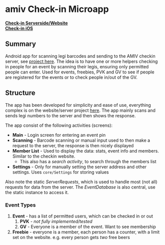 # amiv Check-in Microapp
**[Check-in Serverside/Website](https://gitlab.ethz.ch/amiv/amiv-checkin)**  
**[Check-in iOS](https://gitlab.ethz.ch/amiv/amiv-checkin-app-ios)**

## Summary 
Android app for scanning legi barcodes and sending to the AMIV checkin server, see [project here](https://gitlab.ethz.ch/amiv/amiv-checkin). 
The idea is to have one or more helpers checking in people for an event by scanning their legis, ensuring only permitted people can enter.
Used for events, freebies, PVK and GV to see if people are registered for the events or to check people in/out of the GV.

## Structure
The app has been developed for simplicity and ease of use, everything complex is on the website/server project [here](https://gitlab.ethz.ch/amiv/amiv-checkin). 
The app mainly scans and sends legi numbers to the server and then shows the response.

The app consist of the following activities (screens):
* **Main** - Login screen for entering an event pin
* **Scanning** - Barcode scanning or manual input used to then make a request to the server, the response is then nicely displayed
* **Member List** - Used to display the data: stats, event info and members. Similar to the checkin website.
   * This also has a *search activity*, to search through the members list
* **Settings** - Only for manually setting the server address and other settings. Uses `core/Settings` for storing values

Also note the static *ServerRequests*, which is used to handle most (not all) requests for data from the server.
The *EventDatabase* is also central, use the static instance to access it.

### Event Types
1. **Event** - has a list of permitted users, which can be checked in or out
    1. **PVK** - *not fully implemented/tested*
    2. **GV** - Everyone is a member of the event. Want to see membership
2. **Freebie** - everyone is a member, each person has a counter, with a limit set on the website. e.g. every person gets *two* free beers